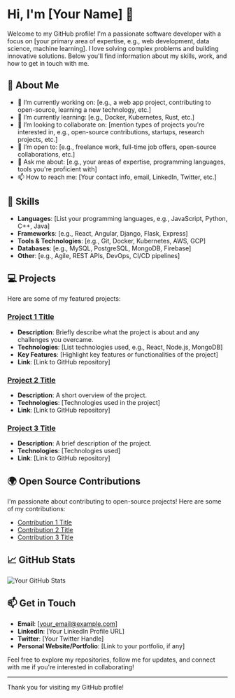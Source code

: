 
# Hi, I'm [Your Name] 👋

Welcome to my GitHub profile! I'm a passionate software developer with a focus on [your primary area of expertise, e.g., web development, data science, machine learning]. I love solving complex problems and building innovative solutions. Below you'll find information about my skills, work, and how to get in touch with me.

## 🌱 About Me
- 🔭 I’m currently working on: [e.g., a web app project, contributing to open-source, learning a new technology, etc.]
- 🌱 I’m currently learning: [e.g., Docker, Kubernetes, Rust, etc.]
- 👯 I’m looking to collaborate on: [mention types of projects you're interested in, e.g., open-source contributions, startups, research projects, etc.]
- 🤔 I’m open to: [e.g., freelance work, full-time job offers, open-source collaborations, etc.]
- 💬 Ask me about: [e.g., your areas of expertise, programming languages, tools you're proficient with]
- 📫 How to reach me: [Your contact info, email, LinkedIn, Twitter, etc.]

## 🚀 Skills
- **Languages**: [List your programming languages, e.g., JavaScript, Python, C++, Java]
- **Frameworks**: [e.g., React, Angular, Django, Flask, Express]
- **Tools & Technologies**: [e.g., Git, Docker, Kubernetes, AWS, GCP]
- **Databases**: [e.g., MySQL, PostgreSQL, MongoDB, Firebase]
- **Other**: [e.g., Agile, REST APIs, DevOps, CI/CD pipelines]

## 💻 Projects
Here are some of my featured projects:

### [Project 1 Title](link_to_project)
- **Description**: Briefly describe what the project is about and any challenges you overcame.
- **Technologies**: [List technologies used, e.g., React, Node.js, MongoDB]
- **Key Features**: [Highlight key features or functionalities of the project]
- **Link**: [Link to GitHub repository]

### [Project 2 Title](link_to_project)
- **Description**: A short overview of the project.
- **Technologies**: [Technologies used in the project]
- **Link**: [Link to GitHub repository]

### [Project 3 Title](link_to_project)
- **Description**: A brief description of the project.
- **Technologies**: [Technologies used]
- **Link**: [Link to GitHub repository]

## 🌍 Open Source Contributions
I'm passionate about contributing to open-source projects! Here are some of my contributions:

- [Contribution 1 Title](link_to_contribution)
- [Contribution 2 Title](link_to_contribution)
- [Contribution 3 Title](link_to_contribution)

## 📈 GitHub Stats
![Your GitHub Stats](https://github-readme-stats.vercel.app/api?username=[your_username]&show_icons=true&count_private=true&hide=prs&theme=radical)

## 📫 Get in Touch
- **Email**: [your_email@example.com]
- **LinkedIn**: [Your LinkedIn Profile URL]
- **Twitter**: [Your Twitter Handle]
- **Personal Website/Portfolio**: [Link to your portfolio, if any]

Feel free to explore my repositories, follow me for updates, and connect with me if you're interested in collaborating!

---

Thank you for visiting my GitHub profile!


